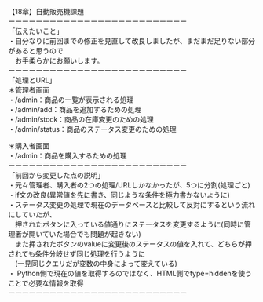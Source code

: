 【18章】自動販売機課題  
ーーーーーーーーーーーーーーーーーーーーーーーーーー  
「伝えたいこと」  
・自分なりに前回までの修正を見直して改良しましたが、まだまだ足りない部分があると思うので  
　お手柔らかにお願いします。  
ーーーーーーーーーーーーーーーーーーーーーーーーーー  
「処理とURL」  
＊管理者画面  
・/admin：商品の一覧が表示される処理  
・/admin/add：商品を追加するための処理  
・/admin/stock：商品の在庫変更のための処理  
・/admin/status：商品のステータス変更のための処理  
  
＊購入者画面  
・/admin：商品を購入するための処理  
ーーーーーーーーーーーーーーーーーーーーーーーーーー  
「前回から変更した点の説明」  
・元々管理者、購入者の2つの処理/URLしかなかったが、5つに分割(処理ごと)  
・if文の改良(異常値を先に書き、同じような条件を極力書かないように)  
・ステータス変更の処理で現在のデータベースと比較して反対にするという流れにしていたが、  
　押されたボタンに入っている値通りにステータスを変更するように(同時に管理者が開いていた場合でも問題が起きない)  
　また押されたボタンのvalueに変更後のステータスの値を入れて、どちらが押されても条件分岐せず同じ処理を行うように  
　(一見同じクエリだが変数の中身によって変えている)  
・ Python側で現在の値を取得するのではなく、HTML側でtype=hiddenを使うことで必要な情報を取得  
ーーーーーーーーーーーーーーーーーーーーーーーーーー

